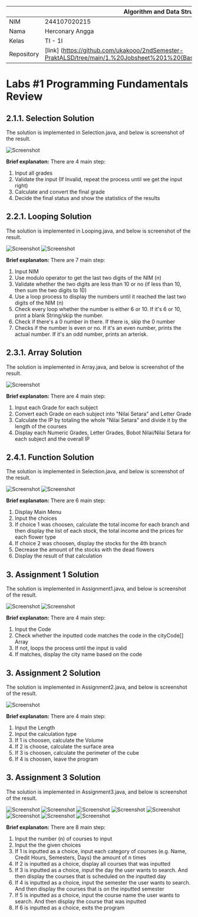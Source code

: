 |  | Algorithm and Data Structure |
|--|--|
| NIM |  244107020215|
| Nama |  Herconary Angga |
| Kelas | TI - 1I |
| Repository | [link] (https://github.com/ukakooo/2ndSemester-PraktALSD/tree/main/1.%20Jobsheet%201%20(Basic%20Programming%20Review)) |

# Labs #1 Programming Fundamentals Review

## 2.1.1. Selection Solution

The solution is implemented in Selection.java, and below is screenshot of the result.

![Screenshot](img/selection.png)

**Brief explanaton:** There are 4 main step: 
1. Input all grades
2. Validate the input (If Invalid, repeat the process until we get the input right)
3. Calculate and convert the final grade
4. Decide the final status and show the statistics of the results

## 2.2.1. Looping Solution

The solution is implemented in Looping.java, and below is screenshot of the result.

![Screenshot](img/looping.png)
![Screenshot](img/looping1.png)

**Brief explanaton:** There are 7 main step: 
1. Input NIM
2. Use modulo operator to get the last two digits of the NIM (n)
3. Validate whether the two digits are less than 10 or no (if less than 10, then sum the two digits to 10)
4. Use a loop process to display the numbers until it reached the last two digits of the NIM (n)
5. Check every loop whether the number is either 6 or 10. If it's 6 or 10, print a blank String/skip the number.
6. Check if there's a 0 number in there. If there is, skip the 0 number
7. Checks if the number is even or no. If it's an even number, prints the actual number. If it's an odd number, prints an arterisk.

## 2.3.1. Array Solution

The solution is implemented in Array.java, and below is screenshot of the result.

![Screenshot](img/array.png)

**Brief explanaton:** There are 4 main step: 
1. Input each Grade for each subject
2. Convert each Grade on each subject into "Nilai Setara" and Letter Grade
3. Calculate the IP by totaling the whole "Nilai Setara" and divide it by the length of the courses
4. Display each Numeric Grades, Letter Grades, Bobot Nilai/Nilai Setara for each subject and the overall IP

## 2.4.1. Function Solution

The solution is implemented in Selection.java, and below is screenshot of the result.

![Screenshot](img/function.png)
![Screenshot](img/function1.png)

**Brief explanaton:** There are 6 main step: 
1. Display Main Menu
2. Input the choices
3. If choice 1 was choosen, calculate the total income for each branch and then display the list of each stock, the total income and the prices for each flower type
4. If choice 2 was choosen, display the stocks for the 4th branch
5. Decrease the amount of the stocks with the dead flowers
6. Display the result of that calculation

## 3. Assignment 1 Solution

The solution is implemented in Assignment1.java, and below is screenshot of the result.

![Screenshot](img/assignment1.png)
![Screenshot](img/assignment1_failed.png)

**Brief explanaton:** There are 4 main step: 
1. Input the Code
2. Check whether the inputted code matches the code in the cityCode[] Array
3. If not, loops the process until the input is valid
4. If matches, display the city name based on the code

## 3. Assignment 2 Solution

The solution is implemented in Assignment2.java, and below is screenshot of the result.

![Screenshot](img/assignment2.png)

**Brief explanaton:** There are 4 main step: 
1. Input the Length
2. Input the calculation type
3. If 1 is choosen, calculate the Volume
4. If 2 is choose, calculate the surface area
5. If 3 is choosen, calculate the perimeter of the cube
4. If 4 is choosen, leave the program

## 3. Assignment 3 Solution

The solution is implemented in Assignment3.java, and below is screenshot of the result.

![Screenshot](img/assignment3/1.png)
![Screenshot](img/assignment3/2.png)
![Screenshot](img/assignment3/3.png)
![Screenshot](img/assignment3/4.png)
![Screenshot](img/assignment3/5.png)
![Screenshot](img/assignment3/6.png)
![Screenshot](img/assignment3/7.png)
![Screenshot](img/assignment3/8.png)

**Brief explanaton:** There are 8 main step: 
1. Input the number (n) of courses to input
2. Input the the given choices
3. If 1 is inputted as a choice, input each category of courses (e.g. Name, Credit Hours, Semesters, Days) the amount of n times
4. If 2 is inputted as a choice, display all courses that was inputted
5. If 3 is inputted as a choice, input the day the user wants to search. And then display the courses that is scheduled on the inputted day
6. If 4 is inputted as a choice, input the semester the user wants to search. And then display the courses that is on the inputted semester
7. If 5 is inputted as a choice, input the course name the user wants to search. And then display the course that was inputted
8. If 6 is inputted as a choice, exits the program
